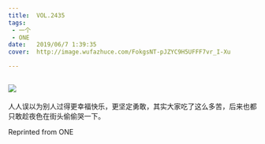 ```yaml
---
title:	VOL.2435
tags:
 - 一个
 - ONE
date:	2019/06/7 1:39:35
cover:	http://image.wufazhuce.com/FokgsNT-pJZYC9H5UFFF7vr_I-Xu

---
```

![](http://image.wufazhuce.com/FokgsNT-pJZYC9H5UFFF7vr_I-Xu)
---

人人误以为别人过得更幸福快乐，更坚定勇敢，其实大家吃了这么多苦，后来也都只敢趁夜色在街头偷偷哭一下。
 
Reprinted from ONE
